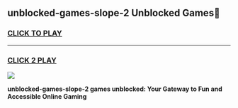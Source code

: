 
## unblocked-games-slope-2 Unblocked Games👋
<h3>
<a href="https://news.freeplayer.one?title=unblocked-games-slope-2&ref=16F">CLICK TO PLAY</a></h3>
<hr>

<h3>
<a href="https://news.freeplayer.one?title=unblocked-games-slope-2&ref=16F">CLICK 2 PLAY</a>
  
</h3>

<a href="https://news.freeplayer.one?title=unblocked-games-slope-2&ref=16F/"><img src="https://clearcache.store/games.png"></a>


**unblocked-games-slope-2 games unblocked: Your Gateway to Fun and Accessible Online Gaming**
